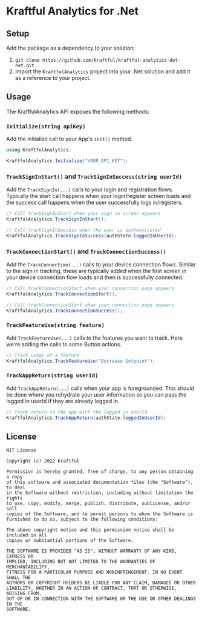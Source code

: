 # Kraftful Analytics for .Net

## Setup

Add the package as a dependency to your solution;

1. `git clone https://github.com/kraftful/kraftful-analytics-dot-net.git`
2. Import the `KraftfulAnalytics` project into your .Net solution and add it as a reference to your project.

## Usage

The KraftfulAnalytics API exposes the following methods:

### `Initialize(string apiKey)`

Add the initialize call to your App's `init()` method.

```csharp
using KraftfulAnalytics;

KraftfulAnalytics.Initialize("YOUR_API_KEY");
```

### `TrackSignInStart()` and `TrackSignInSuccess(string userId)`

Add the `TrackSignIn(...)` calls to your login and registration flows. Typically the start call happens when your login/register screen loads and the success call happens when the user successfully logs in/registers.

```csharp
// Call trackSignInStart when your sign in screen appears
KraftfulAnalytics.TrackSignInStart();
```

```csharp
// Call trackSignInSuccess when the user is authenticated
KraftfulAnalytics.TrackSignInSuccess(authState.loggedInUserId);
```

### `TrackConnectionStart()` and `TrackConnectionSuccess()`

Add the `TrackConnection(...)` calls to your device connection flows. Similar to the sign in tracking, these are typically added when the first screen in your device connection flow loads and then is successfully connected.

```csharp
// Call trackConnectionStart when your connection page appears
KraftfulAnalytics.TrackConnectionStart();
```

```csharp
// Call trackConnectionStart when your connection page appears
KraftfulAnalytics.TrackConnectionSuccess();
```

### `TrackFeatureUse(string feature)`

Add `TrackFeatureUse(...)` calls to the features you want to track. Here we're adding the calls to some Button actions.

```csharp
// Track usage of a feature
KraftfulAnalytics.TrackFeatureUse("Decrease Setpoint");
```

### `TrackAppReturn(string userId)`

Add `TrackAppReturn(...)` calls when your app is foregrounded. This should be done where you rehydrate your user information so you can pass the logged in userId if they are already logged in.

```csharp
// Track return to the app with the logged in userId
KraftfulAnalytics.TrackAppReturn(authState.loggedInUserId);
```

## License

```
MIT License

Copyright (c) 2022 Kraftful

Permission is hereby granted, free of charge, to any person obtaining a copy
of this software and associated documentation files (the "Software"), to deal
in the Software without restriction, including without limitation the rights
to use, copy, modify, merge, publish, distribute, sublicense, and/or sell
copies of the Software, and to permit persons to whom the Software is
furnished to do so, subject to the following conditions:

The above copyright notice and this permission notice shall be included in all
copies or substantial portions of the Software.

THE SOFTWARE IS PROVIDED "AS IS", WITHOUT WARRANTY OF ANY KIND, EXPRESS OR
IMPLIED, INCLUDING BUT NOT LIMITED TO THE WARRANTIES OF MERCHANTABILITY,
FITNESS FOR A PARTICULAR PURPOSE AND NONINFRINGEMENT. IN NO EVENT SHALL THE
AUTHORS OR COPYRIGHT HOLDERS BE LIABLE FOR ANY CLAIM, DAMAGES OR OTHER
LIABILITY, WHETHER IN AN ACTION OF CONTRACT, TORT OR OTHERWISE, ARISING FROM,
OUT OF OR IN CONNECTION WITH THE SOFTWARE OR THE USE OR OTHER DEALINGS IN THE
SOFTWARE.
```
